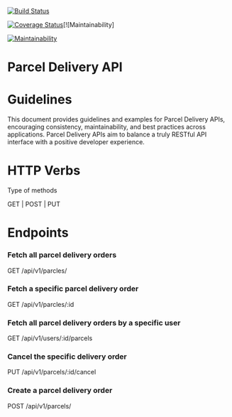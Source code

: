 [![Build Status](https://travis-ci.org/djallas/delivery-api.svg?branch=api)](https://travis-ci.org/djallas/delivery-api)

[![Coverage Status](https://coveralls.io/repos/github/djallas/delivery-api/badge.svg?branch=api)](https://coveralls.io/github/djallas/delivery-api?branch=api)[![Maintainability]

[![Maintainability](https://api.codeclimate.com/v1/badges/a96a769676700927caf0/maintainability)](https://codeclimate.com/github/djallas/delivery-api/maintainability)

# Parcel Delivery API

# Guidelines

This document provides guidelines and examples for Parcel Delivery APIs, encouraging consistency, maintainability, and best practices across applications. Parcel Delivery APIs aim to balance a truly RESTful API interface with a positive developer experience.

# HTTP Verbs

Type of methods

GET | POST | PUT

# Endpoints

### Fetch all parcel delivery orders
GET /api/v1/parcles/

### Fetch a specific parcel delivery order
GET /api/v1/parcles/:id

### Fetch all parcel delivery orders by  a specific user
GET /api/v1/users/:id/parcels

### Cancel the specific delivery order
PUT /api/v1/parcels/:id/cancel

### Create a parcel delivery order
POST /api/v1/parcels/


